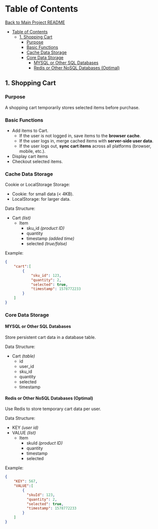 <!-----------------------------------------------------------
Author:  Craig Brown
Version: 1.0.0
Source:  https://github.com/saidake/simi-interview
------------------------------------------------------------->
# Table of Contents
[Back to Main Project README](../README.md)
- [Table of Contents](#table-of-contents)
  - [1. Shopping Cart](#1-shopping-cart)
    - [Purpose](#purpose)
    - [Basic Functions](#basic-functions)
    - [Cache Data Storage](#cache-data-storage)
    - [Core Data Storage](#core-data-storage)
      - [MYSQL or Other SQL Databases](#mysql-or-other-sql-databases)
      - [Redis or Other NoSQL Databases (Optimal)](#redis-or-other-nosql-databases-optimal)

## 1. Shopping Cart
### Purpose
A shopping cart temporarily stores selected items before purchase.
### Basic Functions
* Add items to Cart.
  * If the user is not logged in, save items to the **browser cache**.
  * If the user logs in, merge cached items with **server-side user data**.
  * If the user logs out, **sync cart items** across all platforms (browser, mobile, etc.).
* Display cart items
* Checkout selected items.


### Cache Data Storage
Cookie or LocalStorage Storage: 
* Cookie: for small data (< 4KB).
* LocalStorage: for larger data.

Data Structure:
* Cart *(list)*
  * Item
     * sku_id *(product ID)*
     * quantity 
     * timestamp *(added time)*
     * selected *(true/false)*
     
Example:
```json
{
    "cart":[
        {
            "sku_id": 123,
            "quantity": 2,
            "selected": true,
            "timestamp": 1578772233
        }
    ]
}
```
### Core Data Storage
#### MYSQL or Other SQL Databases
Store persistent cart data in a database table.

Data Structure:
* Cart *(table)*
    * id
    * user_id
    * sku_id
    * quantity
    * selected
    * timestamp

#### Redis or Other NoSQL Databases (Optimal)
Use Redis to store temporary cart data per user.

Data Structure:
* KEY *(user id)*
* VALUE *(list)*
  * Item
     * skuId  *(product ID)*
     * quantity
     * timestamp
     * selected 

Example:
```json
{
    "KEY": 567,
    "VALUE":[
        {
          "skuId": 123,
          "quantity": 2,
          "selected": true,
          "timestamp": 1578772233
        }
    ]
}
```